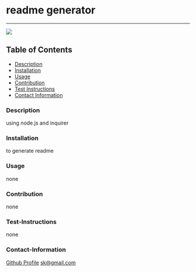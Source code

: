 # readme generator
----
<a href="https://img.shields.io/badge/License-MIT-brightgreen"><img src="https://img.shields.io/badge/License-undefined-brightgreen"></a>
## Table of Contents
- [Description](#description)
- [Installation](#installation)
- [Usage](#usage)
- [Contribution](#contribution)
- [Test Instructions](#test-instructions)
- [Contact Information](#contact-information)
### Description
using node.js and inquirer
### Installation
to generate readme
### Usage
none
### Contribution
none
### Test-Instructions
none
### Contact-Information
[Github Profile](https://github.com/specialk)
sk@gmail.com
